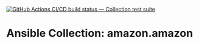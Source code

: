 [![GitHub Actions CI/CD build status — Collection test suite](https://github.com/coll-test/amazon.amazon/workflows/Collection%20test%20suite/badge.svg?branch=master)](https://github.com/coll-test/amazon.amazon/actions?query=workflow%3A%22Collection%20test%20suite%22)

Ansible Collection: amazon.amazon
=================================================